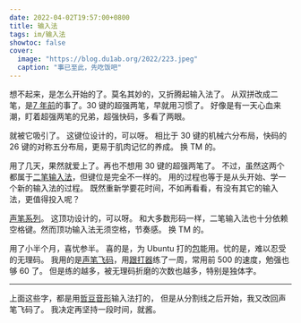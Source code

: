 ```yaml
---
date: 2022-04-02T19:57:00+0800
title: 输入法
tags: im/输入法
showtoc: false
cover:
  image: "https://blog.du1ab.org/2022/223.jpeg"
  caption: "事已至此，先吃饭吧"
---
```


想不起来，是怎么开始的了。莫名其妙的，又折腾起输入法了。
从双拼改成二笔，是[7 年前][0]的事了。30 键的超强两笔，早就用习惯了。
好像是有一天心血来潮，盯着超强两笔的兄弟，超强快码，多看了两眼。

就被它吸引了。
这键位设计的，可以呀。
相比于 30 键的机械六分布局，快码的 26 键的对称五分布局，更易于肌肉记忆的养成。
换 TM 的。

用了几天，果然就爱上了。再也不想用 30 键的超强两笔了。
不过，虽然这两个都属于[二笔输入法][1]，但键位是完全不一样的。
用的过程也等于是从头开始、学一个新的输入法的过程。
既然重新学要花时间，不如再看看，有没有其它的输入法，更值得投入呢？

[声笔系列][2]。
这顶功设计的，可以呀。
和大多数形码一样，二笔输入法也十分依赖空格键。然而顶功输入法无须空格，节奏感。
换 TM 的。

用了小半个月，喜忧参半。
喜的是，为 Ubuntu 打的[包][3]能用。忧的是，难以忍受的无理码。
我用的是[声笔飞码][4]，用[跟打器][5]练了一周，常用前 500 的速度，勉强也够 60 了。
但是练的越多，被无理码折磨的次数也越多，特别是独体字。

---

上面这些字，都是用[哲豆音形][6]输入法打的，
但是从分割线之后开始，我又改回声笔飞码了。
我决定再坚持一段时间，就酱。

[0]: https://du1ab.org/2015/%E4%BA%8C%E7%AC%94%E8%BE%93%E5%85%A5%E6%B3%95/
[1]: https://liangbi.gitee.io/
[2]: https://sbxlm.gitee.io/
[3]: https://blog.du1ab.org/debian/librime/
[4]: https://sbxlm.gitee.io/sbfm/
[5]: https://kylebing.cn/tools/typepad/
[6]: http://zzdzzd.ysepan.com/
